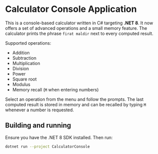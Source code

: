 # Calculator Console Application

This is a console-based calculator written in C# targeting **.NET 8**. It now offers a set of advanced operations and a small memory feature. The calculator prints the phrase `firat maldir` next to every computed result.

Supported operations:

- Addition
- Subtraction
- Multiplication
- Division
- Power
- Square root
- Modulus
- Memory recall (`M` when entering numbers)

Select an operation from the menu and follow the prompts. The last computed result is stored in memory and can be recalled by typing `M` whenever a number is requested.

## Building and running

Ensure you have the .NET 8 SDK installed. Then run:

```bash
dotnet run --project CalculatorConsole
```

